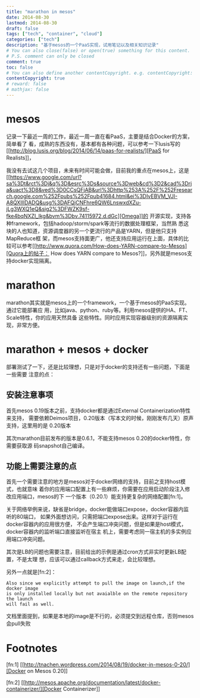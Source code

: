 ```yaml
---
title: "marathon in mesos"
date: 2014-08-30
lastmod: 2014-08-30
draft: false
tags: ["tech", "container", "cloud"]
categories: ["tech"]
description: "基于mesos的一个PaaS实现，试用笔记以及相关知识记录"
# You can also close(false) or open(true) something for this content.
# P.S. comment can only be closed
comment: true
toc: false
# You can also define another contentCopyright. e.g. contentCopyright: "This is another copyright."
contentCopyright: true
# reward: false
# mathjax: false
---
```


# mesos
记录一下最近一周的工作，最近一周一直在看PaaS，主要是结合Docker的方案，简单看了
看，成熟的东西没有，基本都有各种问题，可以参考一下lusis写的[[http://blog.lusis.org/blog/2014/06/14/paas-for-realists/][PaaS for Realists]]，

我没有去试这几个项目，未来有时间可能会做，目前我的重点在mesos上，这是[[https://www.google.com/url?sa%3Dt&rct%3Dj&q%3D&esrc%3Ds&source%3Dweb&cd%3D2&cad%3Drja&uact%3D8&ved%3D0CCsQFjAB&url%3Dhttp%253A%252F%252Fresearch.google.com%252Fpubs%252Fpub41684.html&ei%3DIvEBVM_VJI-A8QXIlIDADQ&usg%3DAFQjCNFhre6QW6LnswxdXZu-jLg3WXQ1eQ&sig2%3DFWZK9sf-fke4bqNXZI_Ikg&bvm%3Dbv.74115972,d.dGc][Omega]]的
开源实现，支持各种framework，包括hadoop/storm/spark等流行的数据处理框架，当然熟
悉这块的人也知道，资源调度器的另一个更流行的产品是YARN，但是他只支持MapReduce框
架，而mesos支持面更广，他还支持应用运行在上面，具体的比较可以参考[[http://www.quora.com/How-does-YARN-compare-to-Mesos][Quora上的帖子：
How does YARN compare to Mesos?]]，另外就是mesos支持docker实现隔离。

# marathon
marathon其实就是mesos上的一个framework，一个基于mesos的PaaS实现。通过它能部署应
用，比如java、python、ruby等。利用mesos提供的HA、FT、Scale特性，你的应用天然具备
这些特性。同时应用实现容器级别的资源隔离实现，非常方便。

# marathon + mesos + docker
部署测试了一下，还是比较理想，只是对于docker的支持还有一些问题，下面是一些需要
注意的点：

## 安装注意事项
首先mesos 0.19版本之前，支持docker都是通过External Containerization特性来支持，
需要依赖Deimos项目，0.20版本（写本文的时候，刚刚发布几天）原声支持，这里用的是
0.20版本

其次marathon目前发布的版本是0.6.1，不能支持mesos 0.20的docker特性，你需要获取源
码snapshot自己编译。

## 功能上需要注意的点
首先一个需要注意的地方是mesos对于docker网络的支持，目前之支持host模式，也就意味
着你的应用端口配置上有一些麻烦，你需要在应用启动阶段注入修改应用端口，mesos的下
一个版本（0.20.1）能支持更复杂的网络配置[fn:1]。

关于网络举例来说，缺省是bridge，docker能做端口expose，docker容器内监听的80端口，
如果外面想访问，只需把端口expose出来。这样对于运行在docker容器内的应用很方便，
不会产生端口冲突问题，但是如果是host模式，docker容器内的监听端口直接监听在宿主
机上，需要考虑同一宿主机的多实例应用端口冲突问题。

其次是LB的问题也需要注意，目前给出的示例是通过cron方式非实时更新LB配置，不是太理
想，应该可以通过callback方式来走，会比较理想。

另外一点就是[fn:2]：
``` shell
Also since we explicitly attempt to pull the image on launch,if the docker image
is only installed locally but not avaialble on the remote repository the launch
will fail as well.
```
文档里面提到，如果是本地的image是不行的，必须提交到远程仓库，否则mesos会pull失败


# Footnotes

[fn:1] [[http://tnachen.wordpress.com/2014/08/19/docker-in-mesos-0-20/][Docker on Mesos 0.20]]

[fn:2] [[http://mesos.apache.org/documentation/latest/docker-containerizer/][Docker Containerizer]]
